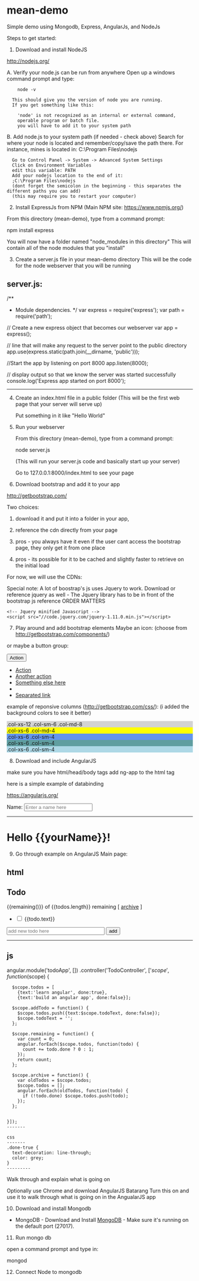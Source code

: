 mean-demo
=========

Simple demo using Mongodb, Express, AngularJs, and NodeJs


Steps to get started:

1. Download and install NodeJS

  http://nodejs.org/

  A.  Verify your node.js can be run from anywhere
      Open up a windows command prompt and type:

        node -v

      This should give you the version of node you are running.
      If you get something like this:

        'node' is not recognized as an internal or external command,
        operable program or batch file.
        you will have to add it to your system path

  B.  Add node.js to your system path (if needed - check above)
      Search for where your node is located and remember/copy/save the path there.
      For instance, mines is located in:  C:\Program Files\nodejs

      Go to Control Panel -> System -> Advanced System Settings
      Click on Environment Variables
      edit this variable: PATH
      Add your nodejs location to the end of it:
      ;C:\Program Files\nodejs
      (dont forget the semicolon in the beginning - this separates the different paths you can add)
      (this may require you to restart your computer)


2. Install ExpressJs from NPM
  (Main NPM site: https://www.npmjs.org/)

  From this directory (mean-demo), type from a command prompt:

  npm install express

  You will now have a folder named "node_modules in this directory"
  This will contain all of the node modules that you "install"


3. Create a server.js file in your mean-demo directory
  This will be the code for the node webserver that you will be running

  server.js:
  --------------

  /**
   * Module dependencies.
   */
  var express = require('express');
  var path = require('path');


  // Create a new express object that becomes our webserver
  var app = express();

  // line that will make any request to the server point to the public directory
  app.use(express.static(path.join(__dirname, 'public')));


  //Start the app by listening on port 8000
  app.listen(8000);

  // display output so that we know the server was started successfully
  console.log('Express app started on port 8000');

  -----------


4. Create an index.html file in a public folder
   (This will be the first web page that your server will serve up)

   Put something in it like "Hello World"


5. Run your webserver

   From this directory (mean-demo), type from a command prompt:

   node server.js

   (This will run your server.js code and basically start up your server)

   Go to 127.0.0.1:8000/index.html to see your page


6. Download bootstrap and add it to your app

  http://getbootstrap.com/

  Two choices:
  1. download it and put it into a folder in your app,
  2. reference the cdn directly from your page

  1. pros - you always have it even if the user cant access the bootstrap page, they only get it from one place
  2. pros - its possible for it to be cached and slightly faster to retrieve on the initial load

  For now, we will use the CDNs:

  <!-- Latest compiled and minified CSS -->
  <link rel="stylesheet" href="https://maxcdn.bootstrapcdn.com/bootstrap/3.3.0/css/bootstrap.min.css">

  <!-- Latest compiled and minified JavaScript -->
  <script src="https://maxcdn.bootstrapcdn.com/bootstrap/3.3.0/js/bootstrap.min.js"></script>

  Special note: A lot of boostrap's js uses Jquery to work.
  Download or reference jquery as well - The Jquery library has to be in front of the bootstrap js reference
  ORDER MATTERS

    <!-- Jquery minified Javascript -->
    <script src="//code.jquery.com/jquery-1.11.0.min.js"></script>


7. Play around and add bootstrap elements
  Maybe an icon:
  (choose from http://getbootstrap.com/components/)

  <span class="glyphicon glyphicon-search"></span>

  or maybe a button group:

  <!-- Single button -->
  <div class="btn-group">
    <button type="button" class="btn btn-default dropdown-toggle" data-toggle="dropdown">
      Action <span class="caret"></span>
    </button>
    <ul class="dropdown-menu" role="menu">
      <li><a href="#">Action</a></li>
      <li><a href="#">Another action</a></li>
      <li><a href="#">Something else here</a></li>
      <li class="divider"></li>
      <li><a href="#">Separated link</a></li>
    </ul>
  </div>

  example of reponsive columns (http://getbootstrap.com/css/):
  (i added the background colors to see it better)

  <div class="row">
    <div class="col-xs-12 col-sm-6 col-md-8" style="background-color: lightgray;">.col-xs-12 .col-sm-6 .col-md-8</div>
    <div class="col-xs-6 col-md-4"  style="background-color: yellow;">.col-xs-6 .col-md-4</div>
  </div>
  <div class="row">
    <div class="col-xs-6 col-sm-4" style="background-color: cornflowerblue;">.col-xs-6 .col-sm-4</div>
    <div class="col-xs-6 col-sm-4" style="background-color: cadetblue;">.col-xs-6 .col-sm-4</div>
    <div class="col-xs-6 col-sm-4" style="background-color: lightblue;">.col-xs-6 .col-sm-4</div>
  </div>


8. Download and include AngularJS

  <script src="https://ajax.googleapis.com/ajax/libs/angularjs/1.3.0/angular.min.js"></script>

  make sure you have html/head/body tags
  add ng-app to the html tag

  here is a simple example of databinding

  https://angularjs.org/


 <!doctype html>
 <html ng-app>
   <head>
     <script src="https://ajax.googleapis.com/ajax/libs/angularjs/1.3.0/angular.min.js"></script>
   </head>
   <body>
     <div>
       <label>Name:</label>
       <input type="text" ng-model="yourName" placeholder="Enter a name here">
       <hr>
       <h1>Hello {{yourName}}!</h1>
     </div>
   </body>
 </html>



9. Go through example on AngularJS Main page:

  html
  ------------
  <!doctype html>
  <html ng-app="todoApp">
    <head>
      <script src="https://ajax.googleapis.com/ajax/libs/angularjs/1.3.0/angular.min.js"></script>
      <script src="todo.js"></script>
      <link rel="stylesheet" href="todo.css">
    </head>
    <body>
      <h2>Todo</h2>
      <div ng-controller="TodoController">
        <span>{{remaining()}} of {{todos.length}} remaining</span>
        [ <a href="" ng-click="archive()">archive</a> ]
        <ul class="unstyled">
          <li ng-repeat="todo in todos">
            <input type="checkbox" ng-model="todo.done">
            <span class="done-{{todo.done}}">{{todo.text}}</span>
          </li>
        </ul>
        <form ng-submit="addTodo()">
          <input type="text" ng-model="todoText"  size="30"
                 placeholder="add new todo here">
          <input class="btn-primary" type="submit" value="add">
        </form>
      </div>
    </body>
  </html>

  --------

  js
  ---------
  angular.module('todoApp', [])
    .controller('TodoController', ['$scope', function($scope) {

      $scope.todos = [
        {text:'learn angular', done:true},
        {text:'build an angular app', done:false}];

      $scope.addTodo = function() {
        $scope.todos.push({text:$scope.todoText, done:false});
        $scope.todoText = '';
      };

      $scope.remaining = function() {
        var count = 0;
        angular.forEach($scope.todos, function(todo) {
          count += todo.done ? 0 : 1;
        });
        return count;
      };

      $scope.archive = function() {
        var oldTodos = $scope.todos;
        $scope.todos = [];
        angular.forEach(oldTodos, function(todo) {
          if (!todo.done) $scope.todos.push(todo);
        });
      };


    }]);
    -------

    css
    -------
    .done-true {
      text-decoration: line-through;
      color: grey;
    }
    ---------

   Walk through and explain what is going on


   Optionally use Chrome and download AngularJS Batarang
   Turn this on and use it to walk through what is going on in the AngualarJS app


10. Download and install Mongodb

  * MongoDB - Download and Install [MongoDB](http://www.mongodb.org/downloads) - Make sure it's running on the default port (27017).


11. Run mongo db

  open a command prompt and type in:

  mongod

12. Connect Node to mongodb



































